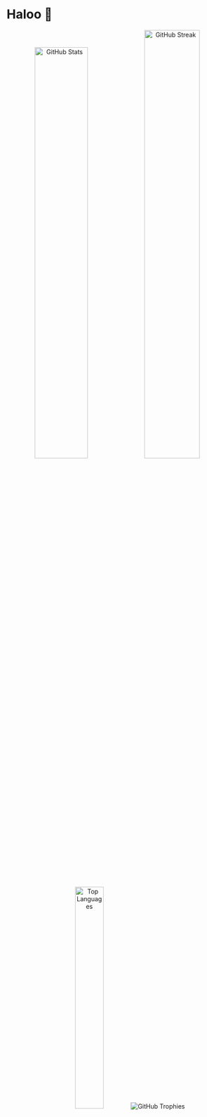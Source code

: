 # Haloo 👋

<div align="center">
  <img src="https://github-readme-stats.vercel.app/api?username=aldiahmad7&show_icons=true&theme=tokyonight&hide_border=true" alt="GitHub Stats" width="49%" />
  <img src="https://github-readme-streak-stats.herokuapp.com?user=aldiahmad7&theme=tokyonight&hide_border=true" alt="GitHub Streak" width="50%" />
</div>

<div align="center">
  <img src="https://github-readme-stats.vercel.app/api/top-langs/?username=aldiahmad7&layout=compact&theme=tokyonight&hide_border=true" alt="Top Languages" width="36%" />
    <img src="https://github-profile-trophy.vercel.app/?username=aldiahmad7&theme=tokyonight&no-bg=true&no-frame=true" alt="GitHub Trophies" />
</div>
